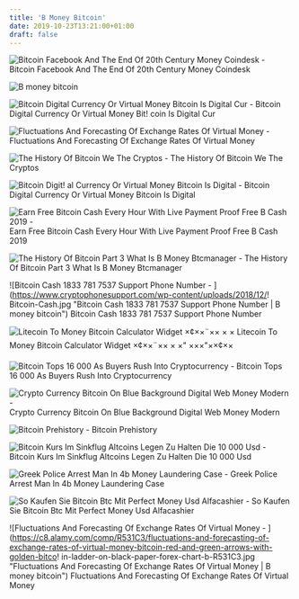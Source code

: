 ```yaml
---
title: 'B Money Bitcoin'
date: 2019-10-23T13:21:00+01:00
draft: false
---
```


![Bitcoin Facebook And The End Of 20th Century Money Coindesk - ](https://static.coindesk.com/wp-content/uploads/2019/07/money-burn-860x430.jpg "Bitcoin Facebook And The End Of 20th Century Money Coindesk | B money bitcoin") Bitcoin Facebook And The End Of 20th Century Money Coindesk

![B money bitcoin](https://image.shutterstock.com/image-photo/business-blockchain-b-bitcoin-coin-450w-1241456143.jpg "B money bitcoin") 

![Bitcoin Digital Currency Or Virtual Money Bitcoin Is Digital Cur - ](https://thumbs.dreamstime.com/z/bitcoin-digital-currency-virtual-money-cur-modern-exchange-payment-gold-bitcoins-circuit-b-letter-blur-light-113875974.jpg "Bitcoin Digital Currency Or Virtual Money Bitcoin Is Digital Cur | B money bitcoin") Bitcoin Digital Currency Or Virtual Money Bit! coin Is Digital Cur

![Fluctuations And Forecasting Of Exchange Rates Of Virtual Money - ](https://c8.alamy.com/comp/R7D4M8/fluctuations-and-forecasting-of-exchange-rates-of-virtual-money-bitcoin-red-and-green-arrows-with-golden-bitcoin-ladder-on-black-paper-forex-chart-b-R7D4M8.jpg "Fluctuations And Forecasting Of Exchange Rates Of Virtual Money | B money bitcoin") Fluctuations And Forecasting Of Exchange Rates Of Virtual Money

![The History Of Bitcoin We The Cryptos - ](https://wethecryptos.net/wp-content/uploads/2018/12/history-of-bitcoin-artwork-min-1024x640.png "The History Of Bitcoin We The Cryptos | B money bitcoin") The History Of Bitcoin We The Cryptos

![Bitcoin Digit!   al Currency Or Virtual Money Bitcoin Is Digital - ](https://as1.ftcdn.net/jpg/02/02/62/96/500_F_202629600_S5PDB4kIzjNj2YcJDr3cCNcS3bJaV4yo.jpg "Bit!   coin Digital Currency Or Virtual Money Bitcoin Is Digital | B money bitcoin") Bitcoin Digital Currency Or Virtual Money Bitcoin Is Digital

![Earn Free Bitcoin Cash Every Hour With Live Payment Proof Free B Cash 2019 - ](https://i.ytimg.com/vi/xm9jkuSqrJE/hqdefault.jpg "Earn Free Bitcoin Cash Every Hour With Live Payment Proof Free B Cash 2019 | B money bitcoin") Earn Free Bitcoin Cash Every Hour With Live Payment Proof Free B Cash 2019

![The History Of Bitcoin Part 3 What Is B Money Btcmanager - ](https://btcmanager.com/wp-content/uploads/2018/04/The-History-Of-Bitcoin-Part-3-What-is-B-Money.jpg "The History Of Bitcoin Part 3 What Is B Money Btcmanager | B money bitcoin") The History Of Bitcoin Part 3 What Is B Money Btcmanager

![Bitcoin Cash 1833 781 7537 Support Phone Number - ](https://www.cryptophonesupport.com/wp-content/uploads/2018/12/!   Bitcoin-Cash.jpg "Bitcoin Cash 1833 781 7537 Support Phone Number | B money bitcoin") Bitcoin Cash 1833 781 7537 Support Phone Number

![Litecoin To Money Bitcoin Calculator Widget ×¢××¨×× × ×](https://colorlib.com/wp/wp-content/uploads/sites/2/ultimate-crypto-widgets-1.jpg "Litecoin To Money Bitcoin Calculator Widget ×¢××¨×× × ×") Litecoin To Money Bitcoin Calculator Widget ×¢××¨×× × ×" ×××"××¢××

![Bitcoin Tops 16 000 As Buyers Rush Into Cryptocurrency - ](https://www.gannett-cdn.com/-mm-/e6f5ff966046f4bf939f56e06c17033cdbbc23fc/c=0-229-4500-2771/local/-/media/2017/12/07/USATODAY/USATODAY/636482338129759008-BITCOIN-LAYERED-OVER-DOLLAR.JPG?width=3200&height=1680&fit=crop) Bitcoin Tops 16 000 As Buyers Rush Into Cryptocurrency

![Crypto Currency Bitcoin On Blue Background Digital Web Money Modern - ](https://as1.ftcdn.net/jpg/01/83/06/78/1000_F_183067871_vMDYXu4lMQtHvOgqAW3BTnSa5sCZD6Hy.jpg "Crypto Currency Bitcoin On Blue Background Digital Web Money Modern | B money bitcoin") Crypto Currency Bitcoin On Blue Background Digital Web Money Modern

![Bitcoin Prehistory - ](https://ip.bitcointalk.org/?u=https%3A%2F%2Fi.imgur.com%2F1FEjh22.jpg&t=603&c=gJFuxaUYsygwEw "Bitcoin Prehistory | B money bitcoin") Bitcoin Prehistory

![Bitcoin Kurs Im Sinkflug Altcoins Legen Zu Halten Die 10 000 Usd - ](https://cryptomonday.de/wp-content/uploads/2019/06/duotone-23-1.jpg "Bitcoin Kurs Im Sinkflug Altcoins Legen Zu Halten Die 10!    000 Usd | B money bitcoin") Bitcoin Kurs Im Sinkflug Altcoins Legen Zu Halten Die 10 000 Usd

![Greek Police Arrest Man In 4b Money Laundering Case - ](https://cdnuploads.aa.com.tr/uploads/Contents/2017/07/26/thumbs_b_c_290fbac2db2c2bb3880ae035efdf9033.jpg?v=165501 "Greek Police Arrest Man In 4b Money Laundering Case | B money bitcoin") Greek Police Arrest Man In 4b Money Laundering Case

![So Kaufen Sie Bitcoin Btc Mit Perfect Money Usd Alfacashier - ](https://www.alfacashier.com/files/field/image/buybtcde.png "So Kaufen Sie Bitcoin Btc Mit Perfect Money Usd Alfacashier | B money bitcoin") So Kaufen Sie Bitcoin Btc Mit Perfect Money Usd Alfacashier

![Fluctuations And Forecasting Of Exchange Rates Of Virtual Money - ](https://c8.alamy.com/comp/R531C3/fluctuations-and-forecasting-of-exchange-rates-of-virtual-money-bitcoin-red-and-green-arrows-with-golden-bitco!   in-ladder-on-black-paper-forex-chart-b-R531C3.jpg "Fluctuations And Forecasting Of Exchange Rates Of Virtual Money | B money bitcoin") Fluctuations And Forecasting Of Exchange Rates Of Virtual Money